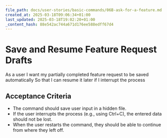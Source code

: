 ```yaml
---
file_path: docs/user-stories/basic-commands/06B-ask-for-a-feature.md
created_at: 2025-03-18T09:06:34+01:00
last_updated: 2025-03-18T19:02:20+01:00
_content_hash: 88e542ac744a671d176ee588edff67d4
---
```


# Save and Resume Feature Request Drafts
As a user
I want my partially completed feature request to be saved automatically
So that I can resume it later if I interrupt the process

## Acceptance Criteria
- The command should save user input in a hidden file.
- If the user interrupts the process (e.g., using Ctrl+C), the entered data should not be lost.
- When the user restarts the command, they should be able to continue from where they left off.
